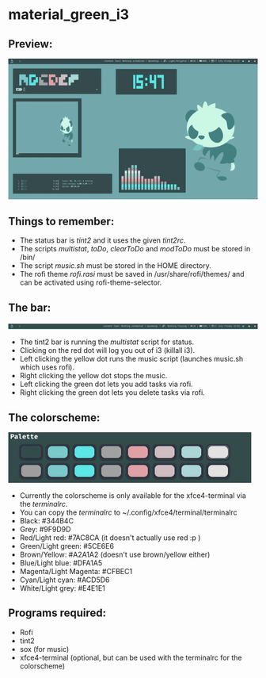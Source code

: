 # material_green_i3
## Preview:

![Preview](s2.gif)

## Things to remember:
* The status bar is *tint2* and it uses the given *tint2rc*.
* The scripts *multistat*, *toDo*, *clearToDo* and *modToDo* must be stored in /bin/
* The script *music.sh* must be stored in the HOME directory.
* The rofi theme *rofi.rasi* must be saved in /usr/share/rofi/themes/ and can be activated using rofi-theme-selector.

## The bar:
![Tint2 Bar](tint2_bar.png)
* The tint2 bar is running the *multistat* script for status.
* Clicking on the red dot will log you out of i3 (killall i3).
* Left clicking the yellow dot runs the music script (launches music.sh which uses rofi).
* Right clicking the yellow dot stops the music.
* Left clicking the green dot lets you add tasks via rofi.
* Right clicking the green dot lets you delete tasks via rofi.

## The colorscheme:
![Color Palette](palette.png)
* Currently the colorscheme is only available for the xfce4-terminal via the *terminalrc*.
* You can copy the *terminalrc* to ~/.config/xfce4/terminal/terminalrc
* Black: #344B4C
* Grey: #9F9D9D
* Red/Light red: #7AC8CA (it doesn't actually use red :p )
* Green/Light green: #5CE6E6
* Brown/Yellow: #A2A1A2 (doesn't use brown/yellow either)
* Blue/Light blue: #DFA1A5
* Magenta/Light Magenta: #CFBEC1
* Cyan/Light cyan: #ACD5D6
* White/Light grey: #E4E1E1

## Programs required:
* Rofi
* tint2
* sox (for music)
* xfce4-terminal (optional, but can be used with the terminalrc for the colorscheme)
